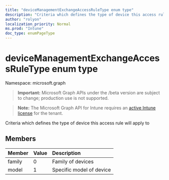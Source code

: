 ```yaml
---
title: "deviceManagementExchangeAccessRuleType enum type"
description: "Criteria which defines the type of device this access rule will apply to"
author: "rolyon"
localization_priority: Normal
ms.prod: "Intune"
doc_type: enumPageType
---
```


# deviceManagementExchangeAccessRuleType enum type

Namespace: microsoft.graph

> **Important:** Microsoft Graph APIs under the /beta version are subject to change; production use is not supported.

> **Note:** The Microsoft Graph API for Intune requires an [active Intune license](https://go.microsoft.com/fwlink/?linkid=839381) for the tenant.

Criteria which defines the type of device this access rule will apply to

## Members
|Member|Value|Description|
|:---|:---|:---|
|family|0|Family of devices|
|model|1|Specific model of device|



